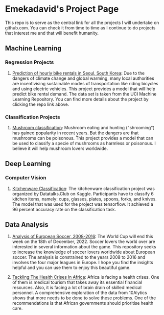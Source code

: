 # Emekadavid's Project Page

This repo is to serve as the central link for all the projects I will undertake on github.com. You can check it from time to time as I continue to do projects that interest me and that will benefit humanity. 

## Machine Learning 

### Regression Projects

1. [Prediction of hourly bike rentals in Seoul, South Korea](https://github.com/Emekadavid/bike-rentals): Due to the dangers of climate change and global warming, many local authorities are incentivising sustainable modes of transportation like riding bicycles and using electric vehicles. This project provides a model that will help predict bike rental demand. The data set is taken from the UCI Machine Learning Repository. You can find more details about the project by clicking the repo link above. 


### Classification Projects

1. [Mushroom classification](https://github.com/Emekadavid/mushroom-classification): Mushroom eating and hunting ("shrooming") has gained popularity in recent years. But the dangers are that mushrooms can be poisonous. This project provides a model that can be used to classify a specie of mushrooms as harmless or poisonous. I believe it will help mushroom lovers worldwide. 

## Deep Learning

### Computer Vision 

1. [Kitchenware Classification](https://github.com/Emekadavid/kitchenware-classification): The kitchenware classification project was organized by Datatalks.Club on Kaggle. Participants have to classify 6 kitchen items, namely: cups, glasses, plates, spoons, forks, and knives. The model that was used for the project was tensorflow. It achieved a 96 percent accuracy rate on the classification task. 


## Data Analysis

1. [Analysis of European Soccer, 2008-2016](https://github.com/Emekadavid/european_soccer): The World Cup will end this week on the 18th of December, 2022. Soccer lovers the world over are interested in several information about the game. This repository seeks to increase the knowledge of soccer lovers worldwide about European soccer. The analysis is constrained to the years 2008 to 2016 and involves the four major leagues in Europe. I hope you find the insights helpful and you can use them to enjoy this beautiful game. 

2. [Tackling The Health Crises In Africa](https://github.com/Emekadavid/Data_analysis_competition): Africa is facing a health crises. One of them is medical tourism that takes away its essential financial resources. Also, it is facing a lot of brain drain of skilled medical personnel. A comprehensive exploration of the data from 10Alytics shows that more needs to be done to solve these problems. One of the recommendations is that African governments should prioritise health care. 

